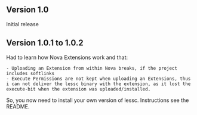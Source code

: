 ## Version 1.0

Initial release

## Version 1.0.1 to 1.0.2

Had to learn how Nova Extensions work and that:

	- Uploading an Extension from within Nova breaks, if the project includes softlinks
	- Execute Permissions are not kept when uploading an Extensions, thus i can not deliver the lessc binary with the extension, as it lost the execute-bit when the extension was uploaded/installed.
	
So, you now need to install your own version of lessc. Instructions see the README.
